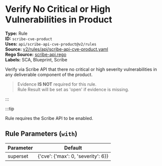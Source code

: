 # Verify No Critical or High Vulnerabilities in Product  
**Type:** Rule  
**ID:** `scribe-cve-product`  
**Uses:** `api/scribe-api-cve-product@v2/rules`  
**Source:** [v2/rules/api/scribe-api-cve-product.yaml](https://github.com/scribe-public/sample-policies/v2/rules/api/scribe-api-cve-product.yaml)  
**Rego Source:** [scribe-api.rego](https://github.com/scribe-public/sample-policies/v2/rules/api/scribe-api.rego)  
**Labels:** SCA, Blueprint, Scribe  

Verify via Scribe API that there no critical or high severity vulnerabilities in any deliverable component of the product.

> Evidence **IS NOT** required for this rule.  
> Rule Result will be set as 'open' if evidence is missing.  

:::  

:::tip  

Rule requires the Scribe API to be enabled.  

## Rule Parameters (`with`)  
| Parameter | Default |
|-----------|---------|
| superset | {'cve': {'max': 0, 'severity': 6}} |
